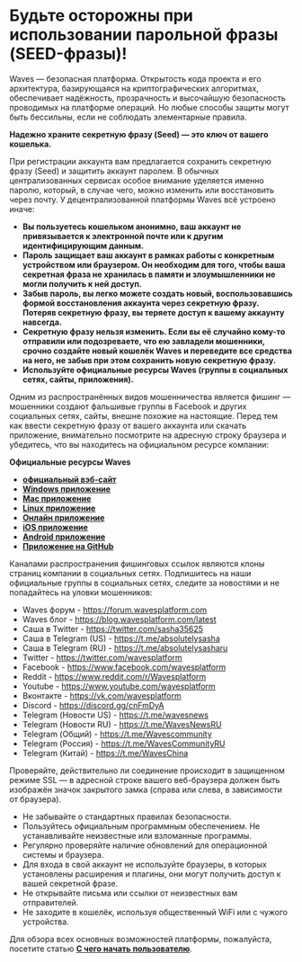 # Будьте осторожны при использовании парольной фразы (SEED-фразы)!

Waves — безопасная платформа. Открытость кода проекта и его архитектура, базирующаяся на криптографических алгоритмах, обеспечивает надёжность, прозрачность и высочайшую безопасность проводимых на платформе операций. Но любые способы защиты могут быть бессильны, если не соблюдать элементарные правила.

**Надежно храните секретную фразу (Seed) — это ключ от вашего кошелька.**

При регистрации аккаунта вам предлагается сохранить секретную фразу (Seed) и защитить аккаунт паролем. В обычных централизованных сервисах особое внимание уделяется именно паролю, который, в случае чего, можно изменить или восстановить через почту. У децентрализованной платформы Waves всё устроено иначе:

 * **Вы пользуетесь кошельком анонимно, ваш аккаунт не привязывается к электронной почте или к другим идентифицирующим данным.**
 * **Пароль защищает ваш аккаунт в рамках работы с конкретным устройством или браузером. Он необходим для того, чтобы ваша секретная фраза не хранилась в памяти и злоумышленники не могли получить к ней доступ.**
 * **Забыв пароль, вы легко можете создать новый, воспользовавшись формой восстановления аккаунта через секретную фразу. Потеряв секретную фразу, вы теряете доступ к вашему аккаунту навсегда.**
 * **Секретную фразу нельзя изменить. Если вы её случайно кому-то отправили или подозреваете, что ею завладели мошенники, срочно создайте новый кошелёк Waves и переведите все средства на него, не забыв при этом сохранить новую секретную фразу.**
 * **Используйте официальные ресурсы Waves (группы в социальных сетях, сайты, приложения).**

Одним из распространённых видов мошенничества является фишинг — мошенники создают фальшивые группы в Facebook и других социальных сетях, сайты, внешне похожие на настоящие. Перед тем как ввести секретную фразу от вашего аккаунта или скачать приложение, внимательно посмотрите на адресную строку браузера и убедитесь, что вы находитесь на официальном ресурсе компании:

**Официальные ресурсы Waves**

* [**официальный вэб-сайт**](https://wavesplatform.com)
* [**Windows приложение**](https://wavesplatform.com/WavesClient-win.zip)
* [**Mac приложение**](https://wavesplatform.com/WavesClient-mac.dmg)
* [**Linux приложение**](https://wavesplatform.com/WavesClient-linux.deb)
* [**Онлайн приложение**](https://client.wavesplatform.com)
* [**iOS приложение**](https://itunes.apple.com/us/app/waves-wallet/id1233158971)
* [**Android приложение**](https://play.google.com/store/apps/details?id=com.wavesplatform.wallet)
* [**Приложение на GitHub**](https://github.com/wavesplatform/WavesGUI)

Каналами распространения фишинговых ссылок являются клоны страниц компании в социальных сетях. Подпишитесь на наши официальные группы в социальных сетях, следите за новостями и не попадайтесь на уловки мошенников:

* Waves форум - https://forum.wavesplatform.com
* Waves блог - https://blog.wavesplatform.com/latest
* Саша в Twitter - https://twitter.com/sasha35625
* Саша в Telegram (US) - https://t.me/absolutelysasha
* Саша в Telegram (RU) - https://t.me/absolutelysasharu
* Twitter - https://twitter.com/wavesplatform
* Facebook - https://www.facebook.com/wavesplatform
* Reddit - https://www.reddit.com/r/Wavesplatform
* Youtube - https://www.youtube.com/wavesplatform
* Вконтакте - https://vk.com/wavesplatform
* Discord - https://discord.gg/cnFmDyA
* Telegram (Новости US) - https://t.me/wavesnews
* Telegram (Новости RU) - https://t.me/WavesNewsRU
* Telegram (Общий) - https://t.me/Wavescommunity
* Telegram (Россия) - https://t.me/WavesCommunityRU
* Telegram (Китай) - https://t.me/WavesChina

Проверяйте, действительно ли соединение происходит в защищенном режиме SSL — в адресной строке вашего веб-браузера должен быть изображён значок закрытого замка (справа или слева, в зависимости от браузера).

* Не забывайте о стандартных правилах безопасности.
* Пользуйтесь официальным программным обеспечением. Не устанавливайте неизвестные или взломанные программы.
* Регулярно проверяйте наличие обновлений для операционной системы и браузера.
* Для входа в свой аккаунт не используйте браузеры, в которых установлены расширения и плагины, они могут получить доступ к вашей секретной фразе.
* Не открывайте письма или ссылки от неизвестных вам отправителей.
* Не заходите в кошелёк, используя общественный WiFi или с чужого устройства.

Для обзора всех основных возможностей платформы, пожалуйста, посетите статью [**С чего начать пользователю**](/getting-started/as-a-user.md).
